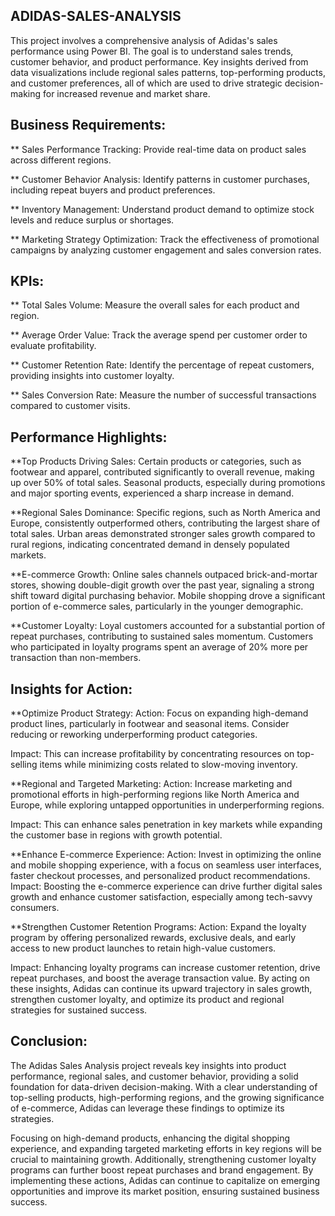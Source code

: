 ## ADIDAS-SALES-ANALYSIS
This project involves a comprehensive analysis of Adidas's sales performance using Power BI. The goal is to understand sales trends, customer behavior, and product performance. Key insights derived from data visualizations include regional sales patterns, top-performing products, and customer preferences, all of which are used to drive strategic decision-making for increased revenue and market share.

## Business Requirements:
** Sales Performance Tracking: Provide real-time data on product sales across different regions.

** Customer Behavior Analysis: Identify patterns in customer purchases, including repeat buyers and product preferences.

** Inventory Management: Understand product demand to optimize stock levels and reduce surplus or shortages.

** Marketing Strategy Optimization: Track the effectiveness of promotional campaigns by analyzing customer engagement and sales conversion rates.

## KPIs:

** Total Sales Volume: Measure the overall sales for each product and region.

** Average Order Value: Track the average spend per customer order to evaluate profitability.

** Customer Retention Rate: Identify the percentage of repeat customers, providing insights into customer loyalty.

** Sales Conversion Rate: Measure the number of successful transactions compared to customer visits.

## Performance Highlights:

**Top Products Driving Sales:
Certain products or categories, such as footwear and apparel, contributed significantly to overall revenue, making up over 50% of total sales.
Seasonal products, especially during promotions and major sporting events, experienced a sharp increase in demand.

**Regional Sales Dominance:
Specific regions, such as North America and Europe, consistently outperformed others, contributing the largest share of total sales.
Urban areas demonstrated stronger sales growth compared to rural regions, indicating concentrated demand in densely populated markets.

**E-commerce Growth:
Online sales channels outpaced brick-and-mortar stores, showing double-digit growth over the past year, signaling a strong shift toward digital purchasing behavior.
Mobile shopping drove a significant portion of e-commerce sales, particularly in the younger demographic.

**Customer Loyalty:
Loyal customers accounted for a substantial portion of repeat purchases, contributing to sustained sales momentum.
Customers who participated in loyalty programs spent an average of 20% more per transaction than non-members.

## Insights for Action:

**Optimize Product Strategy:
Action: Focus on expanding high-demand product lines, particularly in footwear and seasonal items. Consider reducing or reworking underperforming product categories.

Impact: This can increase profitability by concentrating resources on top-selling items while minimizing costs related to slow-moving inventory.

**Regional and Targeted Marketing:
Action: Increase marketing and promotional efforts in high-performing regions like North America and Europe, while exploring untapped opportunities in underperforming regions.

Impact: This can enhance sales penetration in key markets while expanding the customer base in regions with growth potential.

**Enhance E-commerce Experience:
Action: Invest in optimizing the online and mobile shopping experience, with a focus on seamless user interfaces, faster checkout processes, and personalized product recommendations.
Impact: Boosting the e-commerce experience can drive further digital sales growth and enhance customer satisfaction, especially among tech-savvy consumers.

**Strengthen Customer Retention Programs:
Action: Expand the loyalty program by offering personalized rewards, exclusive deals, and early access to new product launches to retain high-value customers.

Impact: Enhancing loyalty programs can increase customer retention, drive repeat purchases, and boost the average transaction value.
By acting on these insights, Adidas can continue its upward trajectory in sales growth, strengthen customer loyalty, and optimize its product and regional strategies for sustained success.

## Conclusion:
The Adidas Sales Analysis project reveals key insights into product performance, regional sales, and customer behavior, providing a solid foundation for data-driven decision-making. With a clear understanding of top-selling products, high-performing regions, and the growing significance of e-commerce, Adidas can leverage these findings to optimize its strategies.

Focusing on high-demand products, enhancing the digital shopping experience, and expanding targeted marketing efforts in key regions will be crucial to maintaining growth. Additionally, strengthening customer loyalty programs can further boost repeat purchases and brand engagement. By implementing these actions, Adidas can continue to capitalize on emerging opportunities and improve its market position, ensuring sustained business success.
